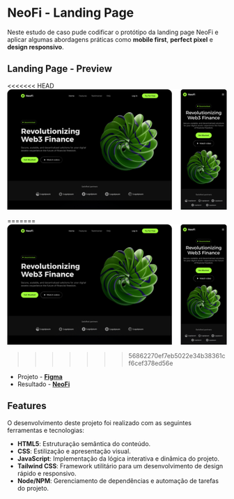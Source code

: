 # NeoFi - Landing Page
Neste estudo de caso pude codificar o protótipo da landing page NeoFi e aplicar algumas abordagens práticas como **mobile first**, **perfect pixel** e **design responsivo**.

## Landing Page - Preview
<<<<<<< HEAD
![capa (capa)](./src/assets/img/capa.png)

=======
![capa (capa)](https://github.com/mateusdmc/NeoFi/blob/developer/src/assets/img/capa.png?raw=true)


>>>>>>> 56862270ef7eb5022e34b38361cf6cef378ed56e
- Projeto - **[Figma](https://www.figma.com/community/file/1472437465816738365)**
- Resultado - **[NeoFi](https://mateusdmc.github.io/NeoFi/)**

## Features
O desenvolvimento deste projeto foi realizado com as seguintes ferramentas e tecnologias:
- **HTML5**: Estruturação semântica do conteúdo.
- **CSS**: Estilização e apresentação visual.
- **JavaScript**: Implementação da lógica interativa e dinâmica do projeto.
- **Tailwind CSS**: Framework utilitário para um desenvolvimento de design rápido e responsivo.
- **Node/NPM**: Gerenciamento de dependências e automação de tarefas do projeto.
